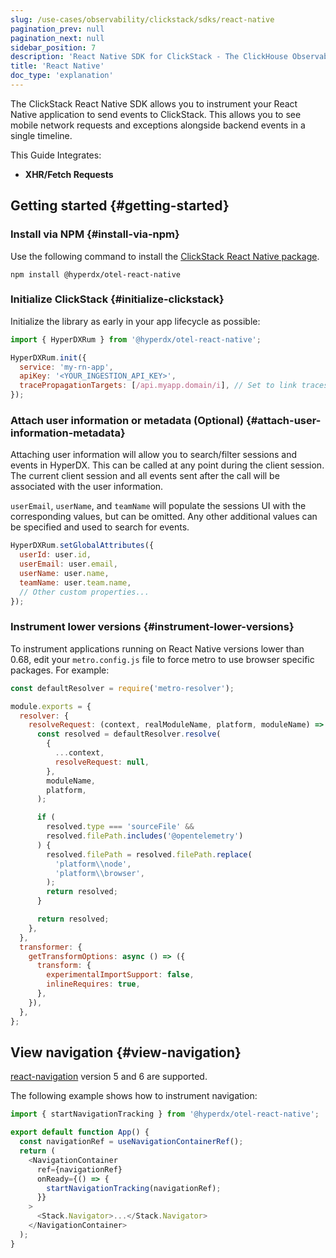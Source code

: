 ```yaml
---
slug: /use-cases/observability/clickstack/sdks/react-native
pagination_prev: null
pagination_next: null
sidebar_position: 7
description: 'React Native SDK for ClickStack - The ClickHouse Observability Stack'
title: 'React Native'
doc_type: 'explanation'
---
```


The ClickStack React Native SDK allows you to instrument your React Native
application to send events to ClickStack. This allows you to see mobile network
requests and exceptions alongside backend events in a single timeline.

This Guide Integrates:

- **XHR/Fetch Requests**

## Getting started {#getting-started}

### Install via NPM {#install-via-npm}

Use the following command to install the [ClickStack React Native package](https://www.npmjs.com/package/@hyperdx/otel-react-native).

```shell
npm install @hyperdx/otel-react-native
```

### Initialize ClickStack {#initialize-clickstack}

Initialize the library as early in your app lifecycle as possible:

```javascript
import { HyperDXRum } from '@hyperdx/otel-react-native';

HyperDXRum.init({
  service: 'my-rn-app',
  apiKey: '<YOUR_INGESTION_API_KEY>',
  tracePropagationTargets: [/api.myapp.domain/i], // Set to link traces from frontend to backend requests
});
```

### Attach user information or metadata (Optional) {#attach-user-information-metadata}

Attaching user information will allow you to search/filter sessions and events
in HyperDX. This can be called at any point during the client session. The
current client session and all events sent after the call will be associated
with the user information.

`userEmail`, `userName`, and `teamName` will populate the sessions UI with the
corresponding values, but can be omitted. Any other additional values can be
specified and used to search for events.

```javascript
HyperDXRum.setGlobalAttributes({
  userId: user.id,
  userEmail: user.email,
  userName: user.name,
  teamName: user.team.name,
  // Other custom properties...
});
```

### Instrument lower versions {#instrument-lower-versions}

To instrument applications running on React Native versions lower than 0.68,
edit your `metro.config.js` file to force metro to use browser specific
packages. For example:

```javascript
const defaultResolver = require('metro-resolver');

module.exports = {
  resolver: {
    resolveRequest: (context, realModuleName, platform, moduleName) => {
      const resolved = defaultResolver.resolve(
        {
          ...context,
          resolveRequest: null,
        },
        moduleName,
        platform,
      );

      if (
        resolved.type === 'sourceFile' &&
        resolved.filePath.includes('@opentelemetry')
      ) {
        resolved.filePath = resolved.filePath.replace(
          'platform\\node',
          'platform\\browser',
        );
        return resolved;
      }

      return resolved;
    },
  },
  transformer: {
    getTransformOptions: async () => ({
      transform: {
        experimentalImportSupport: false,
        inlineRequires: true,
      },
    }),
  },
};
```

## View navigation {#view-navigation}

[react-navigation](https://github.com/react-navigation/react-navigation) version 5 and 6 are supported.

The following example shows how to instrument navigation:

```javascript
import { startNavigationTracking } from '@hyperdx/otel-react-native';

export default function App() {
  const navigationRef = useNavigationContainerRef();
  return (
    <NavigationContainer
      ref={navigationRef}
      onReady={() => {
        startNavigationTracking(navigationRef);
      }}
    >
      <Stack.Navigator>...</Stack.Navigator>
    </NavigationContainer>
  );
}
```
